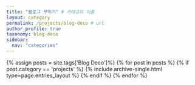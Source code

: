```yaml
---
title: "블로그 꾸미기" # 카테고리 이름
layout: category
permalink: /projects/blog-deco # url
author_profile: true
taxonomy: blog-deco
sidebar:
  nav: "categories"
---
```


{% assign posts = site.tags['Blog Deco']%}
{% for post in posts %}
  {% if post.category == 'projects' %}
    {% include archive-single.html type=page.entries_layout %}
  {% endif %}
{% endfor %}
